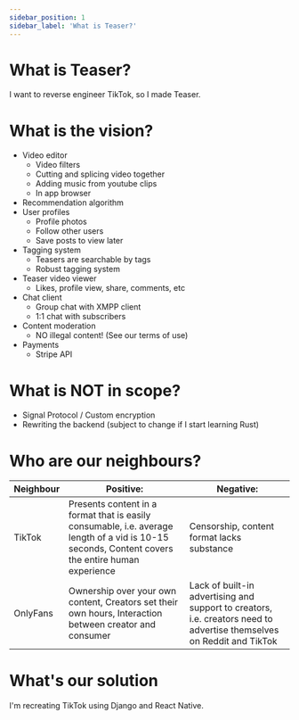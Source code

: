 ```yaml
---
sidebar_position: 1
sidebar_label: 'What is Teaser?'
---
```


# What is Teaser?

I want to reverse engineer TikTok, so I made Teaser.

# What is the vision?

- Video editor
  - Video filters
  - Cutting and splicing video together
  - Adding music from youtube clips
  - In app browser
- Recommendation algorithm
- User profiles
  - Profile photos
  - Follow other users
  - Save posts to view later
- Tagging system
  - Teasers are searchable by tags
  - Robust tagging system
- Teaser video viewer
  - Likes, profile view, share, comments, etc
- Chat client
  - Group chat with XMPP client
  - 1:1 chat with subscribers
- Content moderation
  - NO illegal content! (See our terms of use)
- Payments
  - Stripe API

# What is NOT in scope?

- Signal Protocol / Custom encryption
- Rewriting the backend (subject to change if I start learning Rust)

# Who are our neighbours?

| Neighbour | Positive:                                                                                                                            | Negative:                                                                                                             |
|-----------|--------------------------------------------------------------------------------------------------------------------------------------|-----------------------------------------------------------------------------------------------------------------------|
| TikTok    | Presents content in a format that is easily consumable, i.e. average length of a vid is 10-15 seconds, Content covers the entire human experience | Censorship, content format lacks substance                                                                            |
| OnlyFans  | Ownership over your own content, Creators set their own hours, Interaction between creator and consumer                               | Lack of built-in advertising and support to creators, i.e. creators need to advertise themselves on Reddit and TikTok |

# What's our solution

I'm recreating TikTok using Django and React Native.
